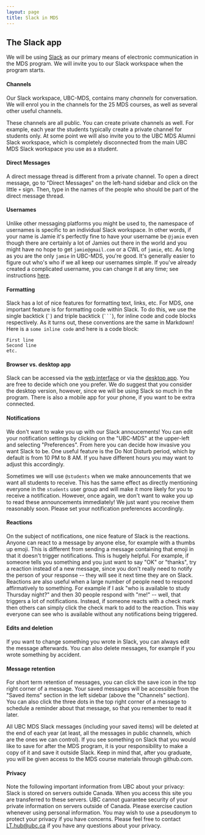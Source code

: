 ```yaml
---
layout: page
title: Slack in MDS
---
```


## The Slack app

We will be using [Slack](https://slack.com/) as our primary means of electronic communication in the MDS program. We will invite you to our Slack workspace when the program starts.


#### Channels

Our Slack workspace, UBC-MDS, contains many _channels_ for conversation. We will enrol you in the channels for the 25 MDS courses, as well as several other useful channels. 

These channels are all public. You can create private channels as well. For example, each year the students
typically create a private channel for students only. At some point we will also invite you to the UBC MDS Alumni Slack workspace, which is completely disconnected from the main UBC MDS Slack workspace you use as a student.


#### Direct Messages

A direct message thread is different from a private channel. To open a direct message, go to "Direct Messages" on the left-hand sidebar and click on the little `+` sign. Then, type in the names of the people who should be part of the direct message thread.


#### Usernames

Unlike other messaging platforms you might be used to, the namespace of usernames is specific to an individual Slack workspace. In other
words, if your name is Jamie it's perfectly fine to have your username be `@jamie` even though there are certainly a lot of Jamies out
there in the world and you might have no hope to get `jamie@gmail.com` or a CWL of `jamie`, etc. As long as you are the only `jamie` in UBC-MDS, you're good. It's generally easier to figure out who's who
if we all keep our usernames simple. If you've already created a complicated username, you can change it at any time; see instructions [here](https://get.slack.help/hc/en-us/articles/216360827-Change-your-username).


#### Formatting

Slack has a lot of nice features for formatting text, links, etc. For MDS, one important feature is for formatting code within Slack.
To do this, we use the single backtick (`` ` ``) and triple backtick (```` ``` ````), for inline code and code blocks respectively. As it
turns out, these conventions are the same in Markdown! Here is a `some inline code` and here is a code block:

```
First line
Second line
etc.
```

#### Browser vs. desktop app
Slack can be accessed via the [web interface](https://ubc-mds.slack.com) or via the [desktop app](https://slack.com/downloads/). You are free to decide which one you prefer. We do suggest that you consider the desktop version, however, since we will be using Slack so much in the program. There is also a mobile app for your phone, if you want to be extra connected.


#### Notifications
We don't want to wake you up with our Slack annoucements! You can edit your notification settings by clicking on the "UBC-MDS" at the upper-left and selecting "Preferences". From here you can decide how invasive you want Slack to be. One useful feature is the Do Not Disturb period, which by default is from 10 PM to 8 AM. If you have different hours you may want to adjust this accordingly.

Sometimes we will use `@students` when we make announcements that we want all students to receive. This has the same effect as directly mentioning everyone in the `students` user group and will make it more likely for you to receive a notification. However, once again, we don't want to wake you up to read these announcements immediately! We just want you receive them reasonably soon. Please set your notification preferences accordingly.

#### Reactions

On the subject of notifications, one nice feature of Slack is the reactions. Anyone can react to a message by anyone else, for example with a thumbs up emoji. This is different from sending a message containing that emoji in that it doesn't trigger notifications. This is hugely helpful. For example, if someone tells you something and you just want to say "OK" or "thanks", try a reaction instead of a new message, since you don't really need to notify the person of your response -- they will see it next time they are on Slack. Reactions are also useful when a large number of people need to respond affirmatively to something. For example if I ask "who is available to study Thursday night?" and then 30 people respond with "me!" -- well, that triggers a lot of notifications. Instead, if someone reacts with a check mark then others can simply click the check mark to add to the reaction. This way everyone can see who is available without any notifications being triggered. 

#### Edits and deletion

If you want to change something you wrote in Slack, you can always edit the message afterwards. You can also delete messages, for example if you wrote something by accident. 

#### Message retention

For short term retention of messages, you can click the save icon in the top right corner of a message. Your saved messages will be accessible from the "Saved items" section in the left sidebar (above the "Channels" section). You can also click the three dots in the top right corner of a message to schedule a reminder about that message, so that you remember to read it later.

All UBC MDS Slack messages (including your saved items) will be deleted at the end of each year (at least, all the messages in public channels, which are the ones we can control). If you see something on Slack that you would like to save for after the MDS program, it is your responsibility to make a copy of it and save it outside Slack. Keep in mind that, after you graduate, you will be given access to the MDS course materials through github.com.

#### Privacy

Note the following important information from UBC about your privacy: Slack is stored on servers outside Canada. When you access this site you are transferred to these servers. UBC cannot guarantee security of your private information on servers outside of Canada. Please exercise caution whenever using personal information. You may wish to use a pseudonym to protect your privacy if you have concerns. Please feel free to contact LT.hub@ubc.ca if you have any questions about your privacy.
